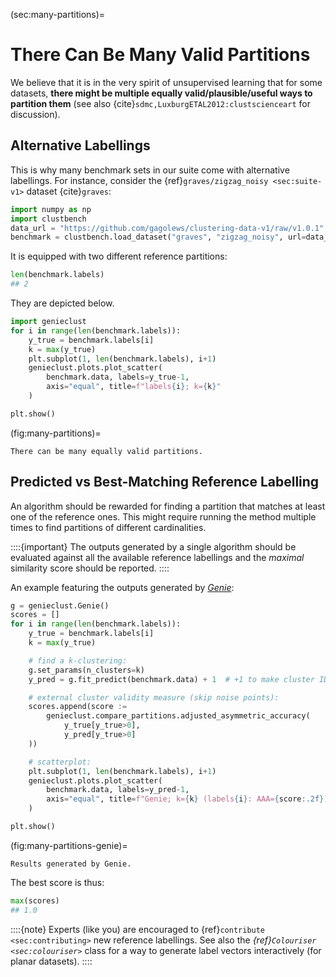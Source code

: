 



(sec:many-partitions)=
# There Can Be Many Valid Partitions

We believe that it is in the very spirit of unsupervised learning
that for some datasets, **there might be multiple equally
valid/plausible/useful ways to partition them**
(see also {cite}`sdmc,LuxburgETAL2012:clustscienceart` for discussion).


## Alternative Labellings

This is why many benchmark sets in our suite come
with alternative labellings.
For instance, consider the {ref}`graves/zigzag_noisy <sec:suite-v1>`
dataset {cite}`graves`:



```python
import numpy as np
import clustbench
data_url = "https://github.com/gagolews/clustering-data-v1/raw/v1.0.1"
benchmark = clustbench.load_dataset("graves", "zigzag_noisy", url=data_url)
```

It is equipped with two different reference partitions:



```python
len(benchmark.labels)
## 2
```

They are depicted below.




```python
import genieclust
for i in range(len(benchmark.labels)):
    y_true = benchmark.labels[i]
    k = max(y_true)
    plt.subplot(1, len(benchmark.labels), i+1)
    genieclust.plots.plot_scatter(
        benchmark.data, labels=y_true-1,
        axis="equal", title=f"labels{i}; k={k}"
    )

plt.show()
```

(fig:many-partitions)=
```{figure} many-partitions-figures/many-partitions-1.*
There can be many equally valid partitions.
```



## Predicted vs Best-Matching Reference Labelling

An algorithm should be rewarded for finding a partition
that matches at least one of the reference ones.
This might require running the method multiple times
to find partitions of different cardinalities.


::::{important}
The outputs generated by a single algorithm
should be evaluated against all the available reference labellings
and the *maximal* similarity score should be reported.
::::



An example featuring the outputs generated by
[*Genie*](https://genieclust.gagolewski.com):



```python
g = genieclust.Genie()
scores = []
for i in range(len(benchmark.labels)):
    y_true = benchmark.labels[i]
    k = max(y_true)

    # find a k-clustering:
    g.set_params(n_clusters=k)
    y_pred = g.fit_predict(benchmark.data) + 1  # +1 to make cluster IDs in 1..k

    # external cluster validity measure (skip noise points):
    scores.append(score :=
        genieclust.compare_partitions.adjusted_asymmetric_accuracy(
            y_true[y_true>0],
            y_pred[y_true>0]
    ))

    # scatterplot:
    plt.subplot(1, len(benchmark.labels), i+1)
    genieclust.plots.plot_scatter(
        benchmark.data, labels=y_pred-1,
        axis="equal", title=f"Genie; k={k} (labels{i}: AAA={score:.2f})"
    )

plt.show()
```

(fig:many-partitions-genie)=
```{figure} many-partitions-figures/many-partitions-genie-3.*
Results generated by Genie.
```

The best score is thus:



```python
max(scores)
## 1.0
```


::::{note}
Experts (like you) are encouraged to {ref}`contribute <sec:contributing>`
new reference labellings.
See also the *{ref}`Colouriser <sec:colouriser>`* class
for a way to generate label vectors interactively (for planar datasets).
::::
